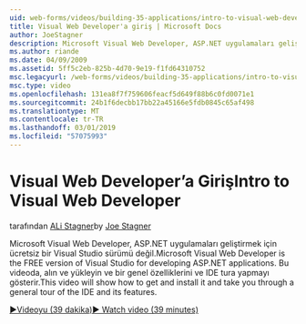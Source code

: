 ```yaml
---
uid: web-forms/videos/building-35-applications/intro-to-visual-web-developer
title: Visual Web Developer'a giriş | Microsoft Docs
author: JoeStagner
description: Microsoft Visual Web Developer, ASP.NET uygulamaları geliştirmek için ücretsiz bir Visual Studio sürümü değil. Bu videoda, alın ve bunu ve t yükleme yapmayı gösterir...
ms.author: riande
ms.date: 04/09/2009
ms.assetid: 5ff5c2eb-825b-4d70-9e19-f1fd64310752
msc.legacyurl: /web-forms/videos/building-35-applications/intro-to-visual-web-developer
msc.type: video
ms.openlocfilehash: 131ea8f7f759606feacf5d649f88b6c0fd0071e1
ms.sourcegitcommit: 24b1f6decbb17bb22a45166e5fdb0845c65af498
ms.translationtype: MT
ms.contentlocale: tr-TR
ms.lasthandoff: 03/01/2019
ms.locfileid: "57075993"
---
```

<a name="intro-to-visual-web-developer"></a><span data-ttu-id="de80f-104">Visual Web Developer’a Giriş</span><span class="sxs-lookup"><span data-stu-id="de80f-104">Intro to Visual Web Developer</span></span>
====================
<span data-ttu-id="de80f-105">tarafından [ALi Stagner](https://github.com/JoeStagner)</span><span class="sxs-lookup"><span data-stu-id="de80f-105">by [Joe Stagner](https://github.com/JoeStagner)</span></span>

<span data-ttu-id="de80f-106">Microsoft Visual Web Developer, ASP.NET uygulamaları geliştirmek için ücretsiz bir Visual Studio sürümü değil.</span><span class="sxs-lookup"><span data-stu-id="de80f-106">Microsoft Visual Web Developer is the FREE version of Visual Studio for developing ASP.NET applications.</span></span> <span data-ttu-id="de80f-107">Bu videoda, alın ve yükleyin ve bir genel özelliklerini ve IDE tura yapmayı gösterir.</span><span class="sxs-lookup"><span data-stu-id="de80f-107">This video will show how to get and install it and take you through a general tour of the IDE and its features.</span></span>

[<span data-ttu-id="de80f-108">&#9654;Videoyu (39 dakika)</span><span class="sxs-lookup"><span data-stu-id="de80f-108">&#9654; Watch video (39 minutes)</span></span>](https://channel9.msdn.com/Blogs/ASP-NET-Site-Videos/intro-to-visual-web-developer)
